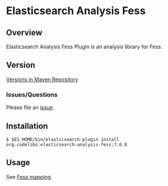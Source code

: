 Elasticsearch Analysis Fess
=======================

## Overview

Elasticsearch Analysis Fess Plugin is an analysis library for Fess.

## Version

[Versions in Maven Repository](https://repo1.maven.org/maven2/org/codelibs/elasticsearch-analysis-fess/)

### Issues/Questions

Please file an [issue](https://github.com/codelibs/elasticsearch-analysis-fess/issues "issue").

## Installation

    $ $ES_HOME/bin/elasticsearch-plugin install org.codelibs:elasticsearch-analysis-fess:7.6.0

## Usage

See [Fess mapping](https://github.com/codelibs/fess/blob/master/src/main/resources/fess_indices/fess.json).

